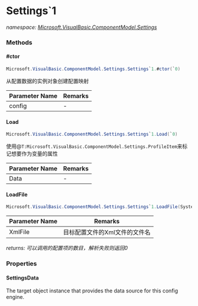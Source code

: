 ﻿# Settings`1
_namespace: [Microsoft.VisualBasic.ComponentModel.Settings](./index.md)_





### Methods

#### #ctor
```csharp
Microsoft.VisualBasic.ComponentModel.Settings.Settings`1.#ctor(`0)
```
从配置数据的实例对象创建配置映射

|Parameter Name|Remarks|
|--------------|-------|
|config|-|


#### Load
```csharp
Microsoft.VisualBasic.ComponentModel.Settings.Settings`1.Load(`0)
```
使用@``T:Microsoft.VisualBasic.ComponentModel.Settings.ProfileItem``来标记想要作为变量的属性

|Parameter Name|Remarks|
|--------------|-------|
|Data|-|


#### LoadFile
```csharp
Microsoft.VisualBasic.ComponentModel.Settings.Settings`1.LoadFile(System.String,System.Action{`0,System.String})
```


|Parameter Name|Remarks|
|--------------|-------|
|XmlFile|目标配置文件的Xml文件的文件名|


_returns: 可以调用的配置项的数目，解析失败则返回0_


### Properties

#### SettingsData
The target object instance that provides the data source for this config engine.
